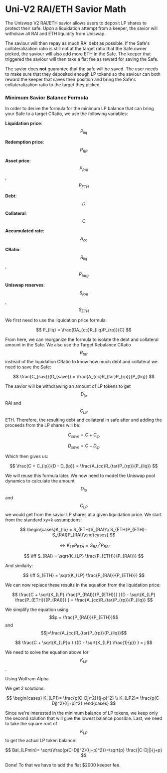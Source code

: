 # Uni-V2 RAI/ETH Savior Math

The Uniswap V2 RAI/ETH savior allows users to deposit LP shares to protect their safe. Upon a liquidation attempt from a keeper, the savior will withdraw all RAI and ETH liquidity from Uniswap.&#x20;

The saviour will then repay as much RAI debt as possible. If the Safe's collateralization ratio is still not at the target ratio that the Safe owner picked, the saviour will also add more ETH in the Safe. The keeper that triggered the saviour will then take a flat fee as reward for saving the Safe.&#x20;

The savior does **not** guarantee that the safe will be saved. The user needs to make sure that they deposited enough LP tokens so the saviour can both reward the keeper that saves their position and bring the Safe's collateralization ratio to the target they picked.

### Minimum Savior Balance Formula

In order to derive the formula for the minimum LP balance that can bring your Safe to a target CRatio, we use the following variables:

**Liquidation price**: $$P_{liq}$$

**Redemption price**: $$P_{RP}$$

**Asset price**: $$P_{RAI}$$ , $$P_{ETH}$$

**Debt**: $$D$$

**Collateral**: $$C$$

**Accumulated rate**: $$A_{cc}$$

**CRatio**: $$R_{liq}$$ , $$R_{targ}$$

**Uniswap reserves**: $$S_{RAI}$$ , $$S_{ETH}$$

We first need to use the liquidation price formula:

$$
P_{liq} = \frac{DA_{cc}R_{liq}P_{rp}}{C}
$$

​From here, we can reorganize the formula to isolate the debt and collateral amount in the Safe. We also use the Target Rebalance CRatio $$R_{tar}$$ instead of the liquidation CRatio to know how much debt and collateral we need to save the Safe:

$$
\frac{C_{sav}}{D_{save}}  = \frac{A_{cc}R_{tar}P_{rp}}{P_{liq}}
$$

The savior will be withdrawing an amount of LP tokens to get $$D_{lp}$$ RAI and $$C_{LP}$$ ETH. Therefore, the resulting debt and collateral in safe after and adding the proceeds from the LP shares will be:&#x20;

$$C_{save} = C + C_{lp}$$&#x20;

$$D_{save} = C - D_{lp}$$

Which then gives us:

$$
\frac{C + C_{lp}}{D - D_{lp}}  = \frac{A_{cc}R_{tar}P_{rp}}{P_{liq}}
$$

We will reuse this formula later. We now need to model the Uniswap pool dynamics to calculate the amount $$D_{lp}$$ and $$C_{LP}$$  we would get from the savior LP shares at a given liquidation price. We start from the standard xy=k assumptions:

$$
\begin{cases}K_{lp} = S_{ETH}S_{RAI}\\ S_{ETH}P_{ETH}= S_{RAI}P_{RAI}\end{cases}
$$

$$
\iff K_{LP} P_{ETH} = {S_{RAI}}^2 P_{RAI}
$$

$$
\iff S_{RAI} = \sqrt{K_{LP} \frac{P_{ETH}}{P_{RAI}}}
$$

And similarly:

$$
\iff S_{ETH} = \sqrt{K_{LP} \frac{P_{RAI}}{P_{ETH}}}
$$

We can now replace these results in the equation from the liquidation price:

$$
\frac{C + \sqrt{K_{LP} \frac{P_{RAI}}{P_{ETH}}} }{D - \sqrt{K_{LP} \frac{P_{ETH}}{P_{RAI}}} }  = \frac{A_{cc}R_{tar}P_{rp}}{P_{liq}}
$$

We simplify the equation using $$p = \frac{P_{RAI}}{P_{ETH}}$$ and $$j=\frac{A_{cc}R_{tar}P_{rp}}{P_{liq}}$$

$$
\frac{C + \sqrt{K_{LP}p } }{D - \sqrt{K_{LP} \frac{1}{p}} }  = j
$$

We need to solve the equation above for $$K_{LP}$$.

Using Wolfram Alpha

​We get 2 solutions:

$$
\begin{cases} K_{LP1}= \frac{p(C-Dj)^2}{(j-p)^2} \\  K_{LP2}= \frac{p(C-Dj)^2}{(j+p)^2} \end{cases}
$$

Since we're interested in the minimum balance of LP tokens, we keep only the second solution that will give the lowest balance possible. Last, we need to take the square root of $$K_{LP}$$ ​to get the actual LP token balance:

$$
Bal_{LPmin}= \sqrt{\frac{p(C-Dj)^2}{(j+p)^2}}=\sqrt{p} \frac{|C-Dj|}{j+p}
$$

Done! To that we have to add the flat $2000 keeper fee.
